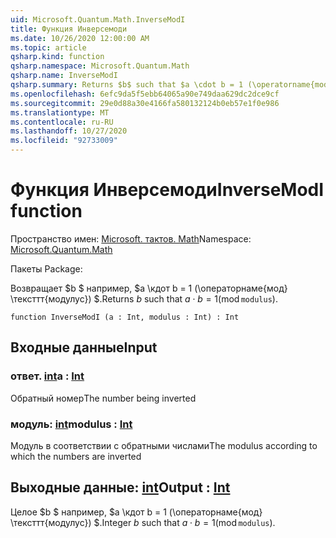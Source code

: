 ```yaml
---
uid: Microsoft.Quantum.Math.InverseModI
title: Функция Инверсемоди
ms.date: 10/26/2020 12:00:00 AM
ms.topic: article
qsharp.kind: function
qsharp.namespace: Microsoft.Quantum.Math
qsharp.name: InverseModI
qsharp.summary: Returns $b$ such that $a \cdot b = 1 (\operatorname{mod} \texttt{modulus})$.
ms.openlocfilehash: 6efc9da5f5ebb64065a90e749daa629dc2dce9cf
ms.sourcegitcommit: 29e0d88a30e4166fa580132124b0eb57e1f0e986
ms.translationtype: MT
ms.contentlocale: ru-RU
ms.lasthandoff: 10/27/2020
ms.locfileid: "92733009"
---
```

# <a name="inversemodi-function"></a><span data-ttu-id="249e0-102">Функция Инверсемоди</span><span class="sxs-lookup"><span data-stu-id="249e0-102">InverseModI function</span></span>

<span data-ttu-id="249e0-103">Пространство имен: [Microsoft. тактов. Math](xref:Microsoft.Quantum.Math)</span><span class="sxs-lookup"><span data-stu-id="249e0-103">Namespace: [Microsoft.Quantum.Math](xref:Microsoft.Quantum.Math)</span></span>

<span data-ttu-id="249e0-104">Пакеты [](https://nuget.org/packages/)</span><span class="sxs-lookup"><span data-stu-id="249e0-104">Package: [](https://nuget.org/packages/)</span></span>


<span data-ttu-id="249e0-105">Возвращает $b $ например, $a \кдот b = 1 (\операторнаме{мод} \тексттт{модулус}) $.</span><span class="sxs-lookup"><span data-stu-id="249e0-105">Returns $b$ such that $a \cdot b = 1 (\operatorname{mod} \texttt{modulus})$.</span></span>

```qsharp
function InverseModI (a : Int, modulus : Int) : Int
```


## <a name="input"></a><span data-ttu-id="249e0-106">Входные данные</span><span class="sxs-lookup"><span data-stu-id="249e0-106">Input</span></span>

### <a name="a--int"></a><span data-ttu-id="249e0-107">ответ. [int](xref:microsoft.quantum.lang-ref.int)</span><span class="sxs-lookup"><span data-stu-id="249e0-107">a : [Int](xref:microsoft.quantum.lang-ref.int)</span></span>

<span data-ttu-id="249e0-108">Обратный номер</span><span class="sxs-lookup"><span data-stu-id="249e0-108">The number being inverted</span></span>


### <a name="modulus--int"></a><span data-ttu-id="249e0-109">модуль: [int](xref:microsoft.quantum.lang-ref.int)</span><span class="sxs-lookup"><span data-stu-id="249e0-109">modulus : [Int](xref:microsoft.quantum.lang-ref.int)</span></span>

<span data-ttu-id="249e0-110">Модуль в соответствии с обратными числами</span><span class="sxs-lookup"><span data-stu-id="249e0-110">The modulus according to which the numbers are inverted</span></span>



## <a name="output--int"></a><span data-ttu-id="249e0-111">Выходные данные: [int](xref:microsoft.quantum.lang-ref.int)</span><span class="sxs-lookup"><span data-stu-id="249e0-111">Output : [Int](xref:microsoft.quantum.lang-ref.int)</span></span>

<span data-ttu-id="249e0-112">Целое $b $ например, $a \кдот b = 1 (\операторнаме{мод} \тексттт{модулус}) $.</span><span class="sxs-lookup"><span data-stu-id="249e0-112">Integer $b$ such that $a \cdot b = 1 (\operatorname{mod} \texttt{modulus})$.</span></span>